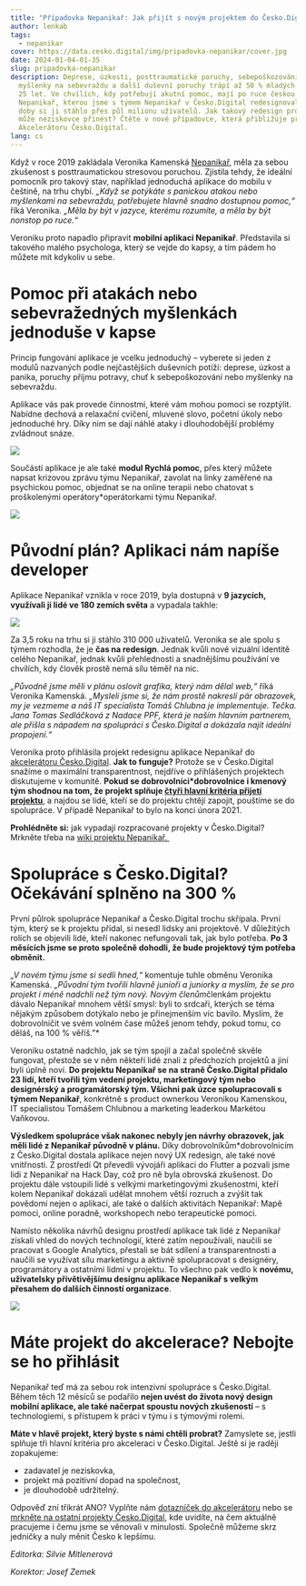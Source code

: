 ```yaml
---
title: "Případovka Nepanikař: Jak přijít s novým projektem do Česko.Digital"
author: lenkab
tags:
  - nepanikar
cover: https://data.cesko.digital/img/pripadovka-nepanikar/cover.jpg
date: 2024-01-04-01-35
slug: pripadovka-nepanikar
description: Deprese, úzkosti, posttraumatické poruchy, sebepoškozování,
  myšlenky na sebevraždu a další duševní poruchy trápí až 50 % mladých lidí do
  25 let. Ve chvílích, kdy potřebují akutní pomoc, mají po ruce českou appku
  Nepanikař, kterou jsme s týmem Nepanikař v Česko.Digital redesignovali. Od té
  doby si ji stáhlo přes půl milionu uživatelů. Jak takový redesign probíhá a co
  může neziskovce přinést? Čtěte v nové případovce, která přibližuje projekty z
  Akcelerátoru Česko.Digital.
lang: cs
---
```

Když v roce 2019 zakládala Veronika Kamenská [Nepanikař](https://nepanikar.eu/), měla za sebou zkušenost s posttraumatickou stresovou poruchou. Zjistila tehdy, že ideální pomocník pro takový stav, například jednoduchá aplikace do mobilu v češtině, na trhu chybí. *„Když se potýkáte s panickou atakou nebo myšlenkami na sebevraždu, potřebujete hlavně snadno dostupnou pomoc,“* říká Veronika. *„Měla by být v jazyce, kterému rozumíte, a měla by být nonstop po ruce.“* 

Veroniku proto napadlo připravit **mobilní aplikaci Nepanikař**. Představila si takového malého psychologa, který se vejde do kapsy, a tím pádem ho můžete mít kdykoliv u sebe. 

# Pomoc při atakách nebo sebevražedných myšlenkách jednoduše v kapse

Princip fungování aplikace je vcelku jednoduchý – vyberete si jeden z modulů nazvaných podle nejčastějších duševních potíží: deprese, úzkost a panika, poruchy příjmu potravy, chuť k sebepoškozování nebo myšlenky na sebevraždu. 

Aplikace vás pak provede činnostmi, které vám mohou pomoci se rozptýlit. Nabídne dechová a relaxační cvičení, mluvené slovo, početní úkoly nebo jednoduché hry. Díky nim se dají náhlé ataky i dlouhodobější problémy zvládnout snáze. 

![](https://data.cesko.digital/img/pripadovka-nepanikar/appka1.png)

Součástí aplikace je ale také **modul Rychlá pomoc**, přes který můžete napsat krizovou zprávu týmu Nepanikař, zavolat na linky zaměřené na psychickou pomoc, objednat se na online terapii nebo chatovat s proškolenými operátory*operátorkami týmu Nepanikař. 

![](https://data.cesko.digital/img/pripadovka-nepanikar/appka2.png)

# Původní plán? Aplikaci nám napíše developer

Aplikace Nepanikař vznikla v roce 2019, byla dostupná v **9 jazycích, využívali ji lidé ve 180 zemích světa** a vypadala takhle: 

![](https://data.cesko.digital/img/pripadovka-nepanikar/appka-old.png)

Za 3,5 roku na trhu si ji stáhlo 310 000 uživatelů. Veronika se ale spolu s týmem rozhodla, že je **čas na redesign**. Jednak kvůli nové vizuální identitě celého Nepanikař, jednak kvůli přehlednosti a snadnějšímu používání ve chvílích, kdy člověk prostě nemá sílu téměř na nic. 

*„Původně jsme měli v plánu oslovit grafika, který nám dělal web,“* říká Veronika Kamenská. *„Mysleli jsme si, že nám prostě nakreslí pár obrazovek, my je vezmeme a náš IT specialista Tomáš Chlubna je implementuje. Tečka. Jana Tomas Sedláčková z Nadace PPF, která je naším hlavním partnerem, ale přišla s nápadem na spolupráci s Česko.Digital a dokázala najít ideální propojení.“* 

Veronika proto přihlásila projekt redesignu aplikace Nepanikař do [akcelerátoru Česko.Digital](https://airtable.com/app9Whl6QSnfOF75l/shrP207QR9RrHTZEi). **Jak to funguje?** Protože se v Česko.Digital snažíme o maximální transparentnost, nejdříve o přihlášených projektech diskutujeme v komunitě. **Pokud se dobrovolníci*dobrovolnice i kmenový tým shodnou na tom, že projekt splňuje [čtyři hlavní kritéria přijetí projektu](https://cesko-digital.atlassian.net/wiki/spaces/CD/pages/832242262/Jak+na+p+ijet+projektu+do+akcelerace#%F0%9F%8E%A1-Kdy-je-rozhodnut%C3%A9%2C-%C5%BEe-projekt-jde-do-akcelerace%3F)**, a najdou se lidé, kteří se do projektu chtějí zapojit, pouštíme se do spolupráce. V případě Nepanikař to bylo na konci února 2021. 

**Prohlédněte si:** jak vypadají rozpracované projekty v Česko.Digital? Mrkněte třeba na [wiki projektu Nepanikař. ](https://cesko-digital.atlassian.net/wiki/spaces/NEP/overview?homepageId=843939852)

# Spolupráce s Česko.Digital? Očekávání splněno na 300 %

První půlrok spolupráce Nepanikař a Česko.Digital trochu skřípala. První tým, který se k projektu přidal, si nesedl lidsky ani projektově. V důležitých rolích se objevili lidé, kteří nakonec nefungovali tak, jak bylo potřeba. **Po 3 měsících jsme se proto společně dohodli, že bude projektový tým potřeba obměnit.** 

*„V novém týmu jsme si sedli hned,“* komentuje tuhle obměnu Veronika Kamenská. *„Původní tým tvořili hlavně junioři a juniorky a myslím, že se pro projekt i méně nadchli než tým nový. Novým členům*členkám projektu dávalo Nepanikař mnohem větší smysl: byli to srdcaři, kterých se téma nějakým způsobem dotýkalo nebo je přinejmenším víc bavilo. Myslím, že dobrovolničit ve svém volném čase můžeš jenom tehdy, pokud tomu, co děláš, na 100 % věříš.”*

Veroniku ostatně nadchlo, jak se tým spojil a začal společně skvěle fungovat, přestože se v něm někteří lidé znali z předchozích projektů a jiní byli úplně noví. **Do projektu Nepanikař se na straně Česko.Digital přidalo 23 lidí, kteří tvořili tým vedení projektu, marketingový tým nebo designérský a programátorský tým. Všichni pak úzce spolupracovali s týmem Nepanikař**, konkrétně s product ownerkou Veronikou Kamenskou, IT specialistou Tomášem Chlubnou a marketing leaderkou Markétou Vaňkovou. 

**Výsledkem spolupráce však nakonec nebyly jen návrhy obrazovek, jak měli lidé z Nepanikař původně v plánu.** Díky dobrovolníkům*dobrovolnicím z Česko.Digital dostala aplikace nejen nový UX redesign, ale také nové vnitřnosti. Z prostředí Qt převedli vývojáři aplikaci do Flutter a pozvali jsme lidi z Nepanikař na Hack Day, což pro ně byla obrovská zkušenost. Do projektu dále vstoupili lidé s velkými marketingovými zkušenostmi, kteří kolem Nepanikař dokázali udělat mnohem větší rozruch a zvýšit tak povědomí nejen o aplikaci, ale také o dalších aktivitách Nepanikař: Mapě pomoci, online poradně, workshopech nebo terapeutické pomoci. 

Namísto několika návrhů designu prostředí aplikace tak lidé z Nepanikař získali vhled do nových technologií, které zatím nepoužívali, naučili se pracovat s Google Analytics, přestali se bát sdílení a transparentnosti a naučili se využívat sílu marketingu a aktivně spolupracovat s designéry, programátory a ostatními lidmi v projektu. To všechno pak vedlo k **novému, uživatelsky přívětivějšímu designu aplikace Nepanikař s velkým přesahem do dalších činností organizace**. 

![](https://data.cesko.digital/img/pripadovka-nepanikar/tym.jpg)

# Máte projekt do akcelerace? Nebojte se ho přihlásit

Nepanikař teď má za sebou rok intenzivní spolupráce s Česko.Digital. Během těch 12 měsíců se podařilo **nejen uvést do života nový design mobilní aplikace, ale také načerpat spoustu nových zkušeností** – s technologiemi, s přístupem k práci v týmu i s týmovými rolemi. 

**Máte v hlavě projekt, který byste s námi chtěli probrat?** Zamyslete se, jestli splňuje tři hlavní kritéria pro akceleraci v Česko.Digital. Ještě si je raději zopakujeme: 

* zadavatel je neziskovka, 
* projekt má pozitivní dopad na společnost, 
* je dlouhodobě udržitelný. 

Odpověď zní třikrát ANO? Vyplňte nám [dotazníček do akcelerátoru](https://airtable.com/app9Whl6QSnfOF75l/shrP207QR9RrHTZEi) nebo se [mrkněte na ostatní projekty Česko.Digital](https://cesko.digital/projects), kde uvidíte, na čem aktuálně pracujeme i čemu jsme se věnovali v minulosti. Společně můžeme skrz jedničky a nuly měnit Česko k lepšímu. 

*Editorka: Silvie Mitlenerová*

*Korektor: Josef Zemek*